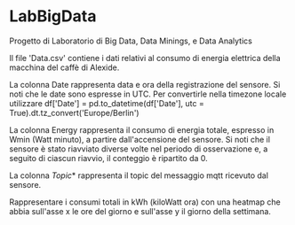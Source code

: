 # LabBigData

Progetto di Laboratorio di Big Data, Data Minings, e Data Analytics

Il file 'Data.csv' contiene i dati relativi al consumo di energia elettrica della macchina del caffè di Alexide.

La colonna Date rappresenta data e ora della registrazione del sensore. Si noti che le date sono espresse in UTC. Per convertirle nella timezone locale utilizzare
df['Date'] = pd.to_datetime(df['Date'], utc = True).dt.tz_convert('Europe/Berlin')

La colonna Energy rappresenta il consumo di energia totale, espresso in Wmin (Watt minuto), a partire dall'accensione del sensore. Si noti che il sensore è stato riavviato diverse volte nel periodo di osservazione e, a seguito di ciascun riavvio, il conteggio è ripartito da 0.

La colonna *Topic** rappresenta il topic del messaggio mqtt ricevuto dal sensore.

Rappresentare i consumi totali in kWh (kiloWatt ora) con una heatmap che abbia sull'asse x le ore del giorno e sull'asse y il giorno della settimana.

